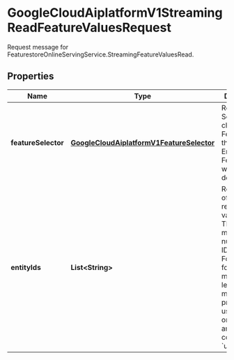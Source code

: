 

# GoogleCloudAiplatformV1StreamingReadFeatureValuesRequest

Request message for FeaturestoreOnlineServingService.StreamingFeatureValuesRead.

## Properties

| Name | Type | Description | Notes |
|------------ | ------------- | ------------- | -------------|
|**featureSelector** | [**GoogleCloudAiplatformV1FeatureSelector**](GoogleCloudAiplatformV1FeatureSelector.md) | Required. Selector choosing Features of the target EntityType. Feature IDs will be deduplicated. |  [optional] |
|**entityIds** | **List&lt;String&gt;** | Required. IDs of entities to read Feature values of. The maximum number of IDs is 100. For example, for a machine learning model predicting user clicks on a website, an entity ID could be &#x60;user_123&#x60;. |  [optional] |



